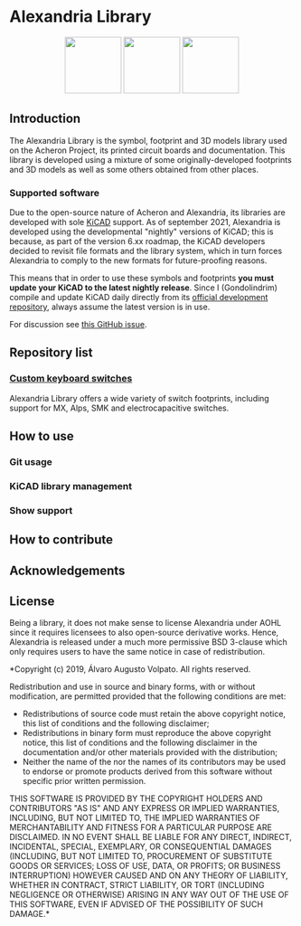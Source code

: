 # Alexandria Library

<p style="text-align:center">
  <a href="https://github.com/AcheronProject/AlexandriaLibrary"><img src="https://img.shields.io/badge/GitHub%20Repo-gray.svg?style=for-the-badge&logo=GitHub" height="100" /></a>
  <img src="https://img.shields.io/badge/KiCAD%20Version-5.99.xx%20%27%27Nightly%27%27-blue.svg?style=for-the-badge" height="100" />
  <img src="https://img.shields.io/badge/Status-Active-green.svg?style=for-the-badge" height="100" />
</p>

## Introduction

The Alexandria Library is the symbol, footprint and 3D models library used on the Acheron Project, its printed circuit boards and documentation. This library is developed using a mixture of some originally-developed footprints and 3D models as well as some others obtained from other places.

### Supported software

Due to the open-source nature of Acheron and Alexandria, its libraries are developed with sole [KiCAD](https://www.kicad.org/) support. As of september 2021, Alexandria is developed using the developmental "nightly" versions of KiCAD; this is because, as part of the version 6.xx roadmap, the KiCAD developers decided to revisit file formats and the library system, which in turn forces Alexandria to comply to the new formats for future-proofing reasons.

This means that in order to use these symbols and footprints **you must update your KiCAD to the latest nightly release**. Since I (Gondolindrim) compile and update KiCAD daily directly from its [official development repository](https://gitlab.com/kicad), always assume the latest version is in use.

For discussion see [this GitHub issue](https://github.com/AcheronProject/AlexandriaLibrary/issues/11).

## Repository list

### [Custom keyboard switches](alexandria_switches.md)

Alexandria Library offers a wide variety of switch footprints, including support for MX, Alps, SMK and electrocapacitive switches.

## How to use

### Git usage

### KiCAD library management

### Show support

## How to contribute

## Acknowledgements

## License

Being a library, it does not make sense to license Alexandria under AOHL since it requires licensees to also open-source derivative works. Hence, Alexandria is released under a much more permissive BSD 3-clause which only requires users to have the same notice in case of redistribution.

*Copyright (c) 2019, Álvaro Augusto Volpato. All rights reserved.

Redistribution and use in source and binary forms, with or without modification, are permitted provided that the following conditions are met:

- Redistributions of source code must retain the above copyright notice, this list of conditions and the following disclaimer;
- Redistributions in binary form must reproduce the above copyright notice, this list of conditions and the following disclaimer in the documentation and/or other materials provided with the distribution;
- Neither the name of the nor the names of its contributors may be used to endorse or promote products derived from this software without specific prior written permission.

THIS SOFTWARE IS PROVIDED BY THE COPYRIGHT HOLDERS AND CONTRIBUTORS "AS IS" AND ANY EXPRESS OR IMPLIED WARRANTIES, INCLUDING, BUT NOT LIMITED TO, THE IMPLIED WARRANTIES OF MERCHANTABILITY AND FITNESS FOR A PARTICULAR PURPOSE ARE DISCLAIMED. IN NO EVENT SHALL BE LIABLE FOR ANY DIRECT, INDIRECT, INCIDENTAL, SPECIAL, EXEMPLARY, OR CONSEQUENTIAL DAMAGES (INCLUDING, BUT NOT LIMITED TO, PROCUREMENT OF SUBSTITUTE GOODS OR SERVICES; LOSS OF USE, DATA, OR PROFITS; OR BUSINESS INTERRUPTION) HOWEVER CAUSED AND ON ANY THEORY OF LIABILITY, WHETHER IN CONTRACT, STRICT LIABILITY, OR TORT (INCLUDING NEGLIGENCE OR OTHERWISE) ARISING IN ANY WAY OUT OF THE USE OF THIS SOFTWARE, EVEN IF ADVISED OF THE POSSIBILITY OF SUCH DAMAGE.*
